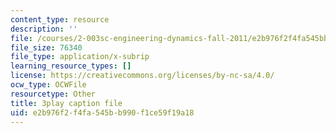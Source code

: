 ```yaml
---
content_type: resource
description: ''
file: /courses/2-003sc-engineering-dynamics-fall-2011/e2b976f2f4fa545bb990f1ce59f19a18_zNCBDrnT05E.vtt
file_size: 76340
file_type: application/x-subrip
learning_resource_types: []
license: https://creativecommons.org/licenses/by-nc-sa/4.0/
ocw_type: OCWFile
resourcetype: Other
title: 3play caption file
uid: e2b976f2-f4fa-545b-b990-f1ce59f19a18
---
```

